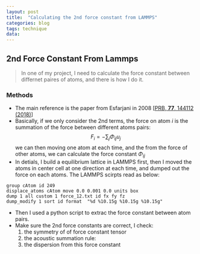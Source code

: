 ```yaml
---
layout: post
title:  "Calculating the 2nd force constant from LAMMPS"
categories: blog
tags: technique
data: 
---
```


## 2nd Force Constant From Lammps 

>In one of my  project, I need to calculate the force constant between differnet paires of atoms, and there is how I do it.  

### Methods
- The main reference is the paper from Esfarjani in 2008 [[PRB, **77**, 144112 (2018)](http://link.aps.org/doi/10.1103/PhysRevB.77.144112)]
- Basically, if we only consider the 2nd terms, the force on atom $i$ is the summation of the force between different atoms pairs:
$$F_i = - \sum_{j} \Phi_{ij} u_j$$
we can then moving one atom at each time, and the from the force of other atoms, we can calculate the force constant $\Phi_{ij}$
- In detials, I build a equilibrium lattice  in LAMMPS first, then I moved the atoms in center cell at one direction at each time, and dumped out the force on each atoms. The LAMMPS scirpts read as below:

```
group cAtom id 249
displace_atoms cAtom move 0.0 0.001 0.0 units box
dump 1 all custom 1 force_12.txt id fx fy fz
dump_modify 1 sort id format  "%d %10.15g %10.15g %10.15g"
```

- Then I used a python script to extrac the force constant between atom pairs.
- Make sure the 2nd force constants are correct, I check:
	1. the symmetry of of force constant tensor
	1. the acoustic summation rule: 
	1. the dispersion from this force constant
 